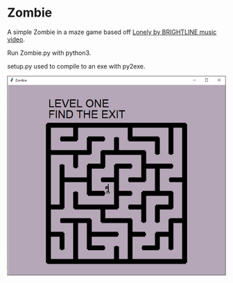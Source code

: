 # Zombie
A simple Zombie in a maze game based off [Lonely by BRIGHTLINE music video](https://www.youtube.com/watch?v=hPedlJhR0tE).

Run Zombie.py with python3.

setup.py used to compile to an exe with py2exe.

![Zombie](https://github.com/OldTechDreamer/zombie/blob/main/Example.png?raw=true "Zombie")
